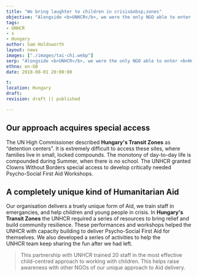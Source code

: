 ```yaml
---
title: "We bring laughter to children in crisis&nbsp;zones"
objective: "Alongside <b>UNHCR</b>, we were the only NGO able to enter <b>Hungary's Transit Zones</b> because of our completely unique kind of Humanitarian&nbsp;Aid."
tags:
- UNHCR
- x
- Hungary
author: Sam Holdsworth
layout: news
images: ["./images/tai-chi.webp"]
serp: "Alongside <b>UNHCR</b>, we were the only NGO able to enter <b>Hungary's Transit Zones</b> because of our completely unique kind of Humanitarian&nbsp;Aid."
ethno: en-GB
date: 2018-08-01 20:00:00

t:
location: Hungary
draft:
revision: draft || published

---
```



<!--
# Partner name
> important endorsement
## About the partnership
- why is this a just cause?
- what is THIS partner's vision for the future?
- how do we meet their goals?
## Technical criteria
- tracking and monitoring
- accountability
- people
-->


## Our approach acquires special access

The UN High Commissioner described <b>Hungary's Transit Zones</b> as “detention&nbsp;centers”. It is extremely difficult to access these sites, where families live in small, locked&nbsp;compounds. The monotony of day-to-day life is compounded during Summer, when there is no&nbsp;school. The UNHCR granted Clowns Without Borders special access to develop critically needed Psycho-Social First Aid&nbsp;Workshops.

## A completely unique kind of Humanitarian&nbsp;Aid

Our organisation delivers a truely unique form of Aid, we train staff in emergancies, and help children and young people in&nbsp;crisis. In <b>Hungary's Transit Zones</b> the UNHCR&nbsp;required a series of resources to bring relief and build community&nbsp;resilience. These performances and&nbsp;workshops helped the UNHCR with capacity building to deliver Psycho-Social First Aid for themselves. We also developed a series of activities to help the UNHCR&nbsp;team keep sharing the fun after we had&nbsp;left.

> This partnership with UNHCR trained 20 staff in the most effective child-centred approach to working with&nbsp;children. This helps raise awareness with other NGOs of our unique approach to Aid delivery.

<!--
**Play** helps children learn about themselves, each other and the world. It strengthens their bodies and their brains. It opens children up to new experiences and provides fertile ground for developing skills. It’s the best and most exciting way to learn.
-->

<!-- We make a change and add resilience to communities -->
<!-- HUNGARY, AUGUST 2018
https://www.cwb-international.org/project/hungary-2018-1242/
2 Shows
52 Audience

FIELD PARTNER
UNHCR

FINANCIAL SUPPORT
Part Funded: UNHCR & CWB UK

TYPE OF PROJECT
Shows and workshops

ARTISTIC TEAM
Amy Gwilliam (Tour Leader), Katharine James, Pipsa (CWB Finland)

SUMMARY
Described as “detention centers” by the UN High Commissioner, refugee children and their families live in containers in small locked compounds in Hungary’s Transit Zones. It is extremely difficult to access these sites and there are no dedicated or regular activities for children. The monotony of day-to-day life is compounded in the Summer months when no school takes places. We shared laughter and play through performances and workshops on each site. Alongside this, we created a clown-based resource to share with  of the clowns’ arrival and support the running of activities after we had left. We delivered a full days playfulness workshop to 20 UNHCR staff raising awareness about our child-centred approach to work with children.
-->
